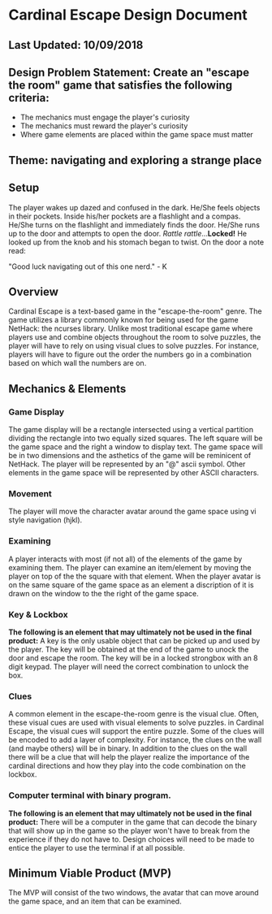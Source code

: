 # Cardinal Escape Design Document

## Last Updated: 10/09/2018

## Design Problem Statement: Create an "escape the room" game that satisfies the following criteria:

- The mechanics must engage the player's curiosity
- The mechanics must reward the player's curiosity
- Where game elements are placed within the game space must matter

## Theme: navigating and exploring a strange place 

## Setup
The player wakes up dazed and confused in the dark. He/She feels objects in their pockets. 
Inside his/her pockets are a flashlight and a compas. He/She turns on the flashlight and immediately finds 
the door. He/She runs up to the door and attempts to open the door. *Rattle rattle*...**Locked!** He looked up from the knob and his stomach began to twist. On the door a note read: 

"Good luck navigating out of this one nerd." - K

## Overview
Cardinal Escape is a text-based game in the "escape-the-room" genre. The game utilizes a library commonly
known for being used for the game NetHack: the ncurses library. Unlike most traditional escape game
where players use and combine objects throughout the room to solve puzzles, the player will have to rely
on using visual clues to solve puzzles. For instance, players will have to figure out the order the 
numbers go in a combination based on which wall the numbers are on.

## Mechanics & Elements

### Game Display
The game display will be a rectangle intersected using a vertical partition dividing the rectangle into two
equally sized squares. The left square will be the game space and the right a window to display text. The
game space will be in two dimensions and the asthetics of the game will be reminicent of NetHack. The
player will be represented by an "@" ascii symbol. Other elements in the game space will be represented
by other ASCII characters.

### Movement
The player will move the character avatar around the game space using vi style navigation (hjkl).


### Examining
A player interacts with most (if not all) of the elements of the game by examining them. The player can examine an item/element by moving the player on top of the the square with that element. When the player 
avatar is on the same square of the game space as an element a discription of it is drawn on the window to 
the the right of the game space.

### Key & Lockbox
**The following is an element that may ultimately not be used in the final product:**
A key is the only usable object that can be picked up and used by the player. The key will be obtained at 
the end of the game to unock the door and escape the room. The key will be in a locked strongbox with an 8
digit keypad. The player will need the correct combination to unlock the box.

### Clues
A common element in the escape-the-room genre is the visual clue. Often, these visual cues are used with visual elements to solve puzzles. in Cardinal Escape, the visual cues will support the entire puzzle. Some of the clues will be encoded to add a layer of complexity. For instance, the clues on the wall (and maybe others) will be in binary. In addition to the clues on the wall there will be a clue that will help the player realize the importance of the cardinal directions and how they play into the code combination on the lockbox.

### Computer terminal with binary program.
**The following is an element that may ultimately not be used in the final product:**
There will be a computer in the game that can decode the binary that will show up in the game so the player won't have to break from the experience if they do not have to. Design choices will need to be made to entice the player to use the terminal if at all possible.

## Minimum Viable Product (MVP)
The MVP will consist of the two windows, the avatar that can move around the game space, and an item that
can be examined.